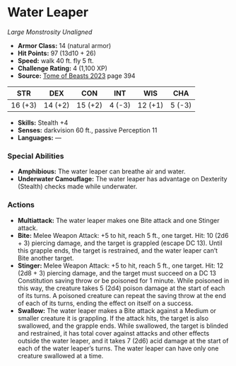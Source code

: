 # Water Leaper

*Large* *Monstrosity* *Unaligned*

- **Armor Class:** 14 (natural armor)
- **Hit Points:** 97 (13d10 + 26)
- **Speed:** walk 40 ft. fly 5 ft.
- **Challenge Rating:** 4 (1,100 XP)
- **Source:** [Tome of Beasts 2023](https://koboldpress.com/kpstore/product/tome-of-beasts-1-2023-edition/) page 394

| STR | DEX | CON | INT | WIS | CHA |
| --- | --- | --- | --- | --- | --- |
| 16 (+3) | 14 (+2) | 15 (+2) | 4 (-3) | 12 (+1) | 5 (-3) |

- **Skills:** Stealth +4
- **Senses:** darkvision 60 ft., passive Perception 11
- **Languages:** —

### Special Abilities

- **Amphibious:** The water leaper can breathe air and water.
- **Underwater Camouflage:** The water leaper has advantage on Dexterity (Stealth) checks made while underwater.

### Actions

- **Multiattack:** The water leaper makes one Bite attack and one Stinger attack.
- **Bite:** Melee Weapon Attack: +5 to hit, reach 5 ft., one target. Hit: 10 (2d6 + 3) piercing damage, and the target is grappled (escape DC 13). Until this grapple ends, the target is restrained, and the water leaper can’t Bite another target.
- **Stinger:** Melee Weapon Attack: +5 to hit, reach 5 ft., one target. Hit: 12 (2d8 + 3) piercing damage, and the target must succeed on a DC 13 Constitution saving throw or be poisoned for 1 minute. While poisoned in this way, the creature takes 5 (2d4) poison damage at the start of each of its turns. A poisoned creature can repeat the saving throw at the end of each of its turns, ending the effect on itself on a success.
- **Swallow:** The water leaper makes a Bite attack against a Medium or smaller creature it is grappling. If the attack hits, the target is also swallowed, and the grapple ends. While swallowed, the target is blinded and restrained, it has total cover against attacks and other effects outside the water leaper, and it takes 7 (2d6) acid damage at the start of each of the water leaper’s turns. The water leaper can have only one creature swallowed at a time.
